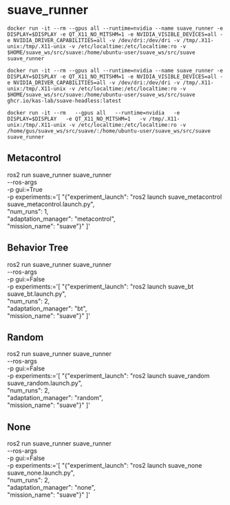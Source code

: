 # suave_runner

```
docker run -it --rm --gpus all --runtime=nvidia --name suave_runner -e DISPLAY=$DISPLAY -e QT_X11_NO_MITSHM=1 -e NVIDIA_VISIBLE_DEVICES=all -e NVIDIA_DRIVER_CAPABILITIES=all -v /dev/dri:/dev/dri -v /tmp/.X11-unix:/tmp/.X11-unix -v /etc/localtime:/etc/localtime:ro -v $HOME/suave_ws/src/suave:/home/ubuntu-user/suave_ws/src/suave suave_runner
```

```
docker run -it --rm --gpus all --runtime=nvidia --name suave_runner -e DISPLAY=$DISPLAY -e QT_X11_NO_MITSHM=1 -e NVIDIA_VISIBLE_DEVICES=all -e NVIDIA_DRIVER_CAPABILITIES=all -v /dev/dri:/dev/dri -v /tmp/.X11-unix:/tmp/.X11-unix -v /etc/localtime:/etc/localtime:ro -v $HOME/suave_ws/src/suave:/home/ubuntu-user/suave_ws/src/suave ghcr.io/kas-lab/suave-headless:latest
```

```
docker run -it --rm   --gpus all   --runtime=nvidia   -e DISPLAY=$DISPLAY   -e QT_X11_NO_MITSHM=1   -v /tmp/.X11-unix:/tmp/.X11-unix -v /etc/localtime:/etc/localtime:ro -v /home/gus/suave_ws/src/suave/:/home/ubuntu-user/suave_ws/src/suave suave_runner
```


## Metacontrol
ros2 run suave_runner suave_runner \
  --ros-args \
  -p gui:=True \
  -p experiments:='[
    "{\"experiment_launch\": \"ros2 launch suave_metacontrol suave_metacontrol.launch.py\", \
      \"num_runs\": 1, \
      \"adaptation_manager\": \"metacontrol\", \
      \"mission_name\": \"suave\"}"
  ]'

## Behavior Tree
ros2 run suave_runner suave_runner \
  --ros-args \
  -p gui:=False \
  -p experiments:='[
    "{\"experiment_launch\": \"ros2 launch suave_bt suave_bt.launch.py\", \
      \"num_runs\": 2, \
      \"adaptation_manager\": \"bt\", \
      \"mission_name\": \"suave\"}"
  ]'

## Random

ros2 run suave_runner suave_runner \
  --ros-args \
  -p gui:=False \
  -p experiments:='[
    "{\"experiment_launch\": \"ros2 launch suave_random suave_random.launch.py\", \
      \"num_runs\": 2, \
      \"adaptation_manager\": \"random\", \
      \"mission_name\": \"suave\"}"
  ]'

## None

ros2 run suave_runner suave_runner \
  --ros-args \
  -p gui:=False \
  -p experiments:='[
    "{\"experiment_launch\": \"ros2 launch suave_none suave_none.launch.py\", \
      \"num_runs\": 2, \
      \"adaptation_manager\": \"none\", \
      \"mission_name\": \"suave\"}"
  ]'


